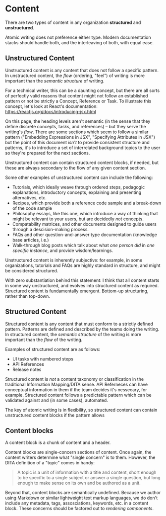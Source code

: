 # Content

There are two types of content in any organization **structured** and **unstructured**.

Atomic writing does not preference either type. Modern documentation stacks should handle both, and the interleaving of both, with equal ease.


## Unstructured Content

Unstructured content is any content that does not follow a specific pattern. In unstructured content, the _flow_ (ordering, "feel") of writing is more important than the _semantic structure_ of writing. 

For a technical writer, this can be a daunting concept, but there are all sorts of perfectly valid reasons that content
might not follow an established pattern or not be strictly a Concept, Reference or Task. To illustrate this concept, let's look at React's documentation: https://reactjs.org/docs/introducing-jsx.html

On this page, the heading levels aren't semantic (in the sense that they define discrete concepts, tasks, and references) – but they serve the writing's _flow_. There are some sections which seem to follow a similar pattern ("Embedding Expressions in JSX", "Specifying Attributes in JSX") but the point of this document _isn't_ to provide consistent structure and patterns, it's to introduce a set of interrelated background topics to the user so they're prepared for the next sections.

Unstructured content can contain structured content blocks, if needed, but these are always secondary to the flow of any given content section. 

Some other examples of unstructured content can include the following:

* Tutorials, which ideally weave through ordered steps, pedagogic explanations, introductory concepts, explaining and presenting alternatives, etc. 
* Recipes, which provide both a reference code sample and a break-down of the code sample
* Philosophy essays, like this one, which introduce a way of thinking that might be relevant to your users, but are decidedly _not_ concepts.
* Compatability matrices, and other documents designed to guide users through a descision-making process. 
* FAQs and other question-and-answer type documentation (knowledge base articles, i.e.)
* Walk-through blog posts which talk about what _one person did_ in _one specific instance_, and provide wisdom/learnings.

Unstructured content is inherently subjective: for example, in some organizations, tutorials and FAQs are highly standard in structure, and might be considered structured. 

With zero substantiation behind this statement: I think that all content starts in some way unstructured, and evolves into structured content as required. Structured content is fundamentally emergent. Bottom-up structuring, rather than top-down.



## Structured Content

Structured content is any content that must conform to a strictly defined pattern. Patterns are defined and described by the teams doing the writing. In structured content, the _semantic structure_ of the writing is more important than the _flow_ of the writing.

Examples of structured content are as follows:

* UI tasks with numbered steps
* API References
* Release notes

Structured content is _not_ a content taxonomy or classification in the traditional Information Mapping/DITA sense. API Referneces can have conceptual information in them if the team decides it's nessecary, for example. Structured content follows a predictable pattern which can be validated against and (in some cases), automated. 

The key of atomic writing is in flexibility, so structured content can contain unstructured content blocks if the pattern allows

## Content blocks

A content block is a chunk of content and a header. 

Content blocks are single-concern sections of content.  Once again, the content writers determine what "single concern" is to them. However, the DITA definition of a "topic" comes in handy:

> A topic is a unit of information with a title and content, short enough to be specific to a single subject or answer a single question, but long enough to make sense on its own and be authored as a unit.

Beyond that, content blocks are semantically undefined. Because we author using Markdown or similar lightweight text markup languages, we do don't include any metadata, tags, assosciations, keywords, etc. in a content block. These concerns should be factored out to _rendering components_. 

